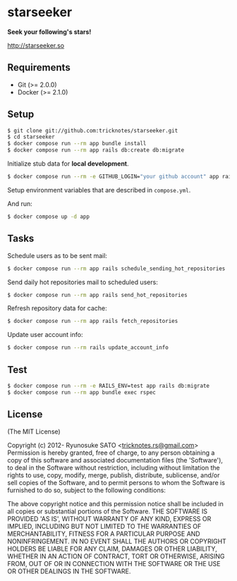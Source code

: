 # starseeker

**Seek your following's stars!**

http://starseeker.so

## Requirements

* Git    (>= 2.0.0)
* Docker (>= 2.1.0)

## Setup

``` sh
$ git clone git://github.com:tricknotes/starseeker.git
$ cd starseeker
$ docker compose run --rm app bundle install
$ docker compose run --rm app rails db:create db:migrate
```

Initialize stub data for **local development**.
``` sh
$ docker compose run --rm -e GITHUB_LOGIN="your github account" app rails db:seeds_stub_event
```

Setup environment variables that are described in `compose.yml`.

And run:
``` sh
$ docker compose up -d app
```

## Tasks

Schedule users as to be sent mail:
``` sh
$ docker compose run --rm app rails schedule_sending_hot_repositories
```

Send daily hot repositories mail to scheduled users:
``` sh
$ docker compose run --rm app rails send_hot_repositories
```

Refresh repository data for cache:
``` sh
$ docker compose run --rm app rails fetch_repositories
```

Update user account info:
``` sh
$ docker compose run --rm rails update_account_info
```

## Test

``` sh
$ docker compose run --rm -e RAILS_ENV=test app rails db:migrate
$ docker compose run --rm app bundle exec rspec
```

## License

(The MIT License)

Copyright (c) 2012- Ryunosuke SATO &lt;tricknotes.rs@gmail.com&gt;
Permission is hereby granted, free of charge, to any person obtaining a copy of this software and associated documentation files (the 'Software'), to deal in the Software without restriction, including without limitation the rights to use, copy, modify, merge, publish, distribute, sublicense, and/or sell copies of the Software, and to permit persons to whom the Software is furnished to do so, subject to the following conditions:

The above copyright notice and this permission notice shall be included in all copies or substantial portions of the Software.
THE SOFTWARE IS PROVIDED 'AS IS', WITHOUT WARRANTY OF ANY KIND, EXPRESS OR IMPLIED, INCLUDING BUT NOT LIMITED TO THE WARRANTIES OF MERCHANTABILITY, FITNESS FOR A PARTICULAR PURPOSE AND NONINFRINGEMENT. IN NO EVENT SHALL THE AUTHORS OR COPYRIGHT HOLDERS BE LIABLE FOR ANY CLAIM, DAMAGES OR OTHER LIABILITY, WHETHER IN AN ACTION OF CONTRACT, TORT OR OTHERWISE, ARISING FROM, OUT OF OR IN CONNECTION WITH THE SOFTWARE OR THE USE OR OTHER DEALINGS IN THE SOFTWARE.
